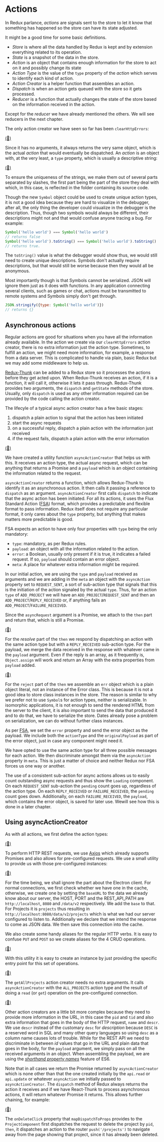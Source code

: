 # Actions

In Redux parlance, *actions* are signals sent to the store to let it know that something has happened so the store can have its state adjusted.

It might be a good time for some basic definitions.

* *Store* is where all the data handled by Redux is kept and by extension everything related to its operation.
* *State* is a snapshot of the data in the store.
* *Action* is an object that contains enough information for the store to act on it and possibly change its state
* *Action Type* is the value of the `type` property of the *action* which serves to identify each kind of action.
* *Action Creator* is a helper function that assembles an action.
* *Dispatch* is when an action gets queued with the store so it gets processed.
* *Reducer* is a function that actually changes the state of the store based on the information received in the action.

Except for the *reducer* we have already mentioned the others.  We will see reducers in the next chapter.

The only action creator we have seen so far has been `clearHttpErrors`:

[(:memo:)](https://github.com/Satyam/book-react-redux/blob/master/client/store/requests/actions.js#L8-L10)

Since it has no arguments, it always returns the very same object, which is the actual *action* that would eventually be dispatched.  An *action* is  an object with, at the very least, a `type` property, which is usually a descriptive string:

[(:memo:)](https://github.com/Satyam/book-react-redux/blob/master/client/store/requests/actions.js#L8-L10)

To ensure the uniqueness of the strings, we make them out of several parts separated by slashes, the first part being the part of the store they deal with which, in this case, is reflected in the folder containing its source code.

Though the new `Symbol` object could be used to create unique action types, it is not a good idea because they are hard to visualize in the debugger, after all, the only thing the developer could visualize in the debugger is the description. Thus, though two symbols would always be different, their descriptions might not and that would confuse anyone tracing a bug. For example:

```js
Symbol('hello world') === Symbol('hello world')
// returns false
Symbol('hello world').toString() === Symbol('hello world').toString()
// returns true.
```

The `toString()` value is what the debugger would show thus, we would still need to create unique descriptions. Symbols don't actually require descriptions, but that would still be worse because then they would all be anonymous.

Most importantly though is that Symbols cannot be serialized.  JSON will ignore them just as it does with functions.  In any application connecting several clients, such as games or chat, actions must be transmitted to remote systems and Symbols simply don't get through.

```js
JSON.stringify({type: Symbol('hello world')})
// returns {}
```

## Asynchronous actions

Regular actions are good for situations when you have all the information already available.  In the action we create via our `clearHttpErrors` action creator, there is no extra information just the action type. Sometimes, to fulfill an action, we might need more information, for example, a response from a data server.  This is complicated to handle via plain, basic Redux but we may add some middleware to help us.

[Redux-Thunk](https://www.npmjs.com/package/redux-thunk) can be added to a Redux store so it processes the actions before they get acted upon.  When Redux-Thunk receives an action, if it is a function, it will call it, otherwise it lets it pass through. Redux-Thunk provides two arguments, the `dispatch` and `getState` methods of the store.  Usually, only `dispatch` is used as any other information required can be provided by the code calling the action creator.

The lifecyle of a typical async action creator has a few basic stages:

1. dispatch a plain action to signal that the action has been initiated
2. start the async requests
3. on a successful reply, dispatch a plain action with the information just received
4. if the request fails, dispatch a plain action with the error information

[(:memo:)](https://github.com/Satyam/book-react-redux/blob/master/client/utils/asyncActionCreator.js#L7-L14)

We have created a utility function `asyncActionCreator` that helps us with this.  It receives an action type, the actual async request, which can be anything that returns a Promise and a `payload` which is an object containing the information related to the request.

`asyncActionCreator` returns a function, which allows Redux-Thunk to identify it as an asynchronous action.  It then calls it passing a reference to `dispatch` as an argument.  `asyncActionCreator` first calls `dispatch` to indicate that the async action has been initiated.  For all its actions, it uses the Flux Standard Action ([FSA](https://github.com/acdlite/flux-standard-action)) format, which provides a predictable and flexible format to pass information. Redux itself does not require any particular format, it only cares about the `type` property, but anything that makes matters more predictable is good.  

FSA expects an action to have only four properties with `type` being the only mandatory:

* `type`: mandatory, as per Redux rules.
* `payload`: an object with all the information related to the action.
* `error`: a Boolean, usually only present if it is true, it indicates a failed request.  If so, `payload` should contain an error object.
* `meta`: A place for whatever extra information might be required.

In our initial action, we are using the `type` and `payload` received as arguments and we are adding in the `meta` an object with the `asyncAction` property set to `REQUEST_SENT`, a sort of sub-action type that signals that this is the initiation of the action signaled by the actual `type`.  Thus, for an action `type` of `ADD_PROJECT` we will have an `ADD_PROJECT`/`REQUEST_SENT` and then an `ADD_PROJECT`/`REPLY_RECEIVED` or, if anything fails an `ADD_PROJECT`/`FAILURE_RECEIVED`.

Since the `asyncRequest` argument is a Promise, we attach to the `then` part and return that, which is still a Promise.

[(:memo:)](https://github.com/Satyam/book-react-redux/blob/master/client/utils/asyncActionCreator.js#L15-L19)

For the *resolve* part of the `then` we respond by dispatching an action with the same action type but with a `REPLY_RECEIVED` sub-action type.  For the payload, we merge the data received in the response with whatever came in the `payload` argument.  Even if the reply is an array, as it frequently is, `Object.assign` will work and return an Array with the extra properties from `payload` added.

[(:memo:)](https://github.com/Satyam/book-react-redux/blob/master/client/utils/asyncActionCreator.js#L20-L35)

For the `reject` part of the `then` we assemble an `err` object which is a plain object literal, not an instance of the Error class.  This is because it is not a good idea to store class instances in the store.  The reason is similar to why we prefer not to use `Symbol`s for action types, neither is serializable.  In isomorphic applications, it is not enough to send the rendered HTML from the server to the client, it is also important to send the data that produced it and to do that, we have to serialize the store.  Dates already pose a problem on serialization, we can do without further class instances.

As per [FSA](https://github.com/acdlite/flux-standard-action), we set the `error` property and send the error object as the payload. We include both the `actionType` and the `originalPayload` as part of the error object, just in case any component might need it.  

We have opted to use the same action type for all three possible messages for each action. We then discriminate amongst them via the `asyncAction` property in `meta`.  This is just a matter of choice and neither Redux nor FSA forces us one way or another.

The use of a consistent sub-action for async actions allows us to easily count outstanding async requests and thus show the `Loading` component.  On each `REQUEST_SENT` sub-action the `pending` count goes up, regardless of the action type. On each `REPLY_RECEIVED` or `FAILURE_RECEIVED`, the `pending` count goes down.  Additionally, on each `FAILURE_RECEIVED`, the `payload`, which contains the error object, is saved for later use.  Wewill see how this is done in a later chapter.

## Using asyncActionCreator

As with all actions, we first define the action types:

[(:memo:)](https://github.com/Satyam/book-react-redux/blob/master/client/store/projects/actions.js#L4-L14)

To perform HTTP REST requests, we use [Axios](https://www.npmjs.com/package/axios) which already supports Promises and also allows for pre-configured requests. We use a small utility to provide us with those pre-configured instances:

[(:memo:)](https://github.com/Satyam/book-react-redux/blob/master/client/utils/restAPI.js#L30-L47)

For the time being, we shall ignore the part about the Electron client. For normal connections, we first check whether we have one in the cache, otherwise, we create one by setting the `baseURL` to the data we already know about our server, the HOST, PORT and the REST_API_PATH are `http://localhost`, `8080` and `/data/v2` respectively. We add the `base` to that.  For Projects it is `projects` thus resulting in `http://localhost:8080/data/v2/projects` which is what we had our server configured to listen to. Additionally we declare that we intend the response to come as JSON data.  We then save this connection into the cache.

We also create some handy aliases for the regular HTTP verbs.  It is easy to confuse `PUT` and `POST` so we create aliases for the 4 CRUD operations.

[(:memo:)](https://github.com/Satyam/book-react-redux/blob/master/client/store/projects/actions.js#L16)

With this utility it is easy to create an instance by just providing the specific entry point for this set of operations.

[(:memo:)](https://github.com/Satyam/book-react-redux/blob/master/client/store/projects/actions.js#L18-L23)

The `getAllProjects` action creator needs no extra arguments.  It calls `asyncActionCreator` with the `ALL_PROJECTS` action type and the result of doing a `read` (or `get`) operation on the pre-configured connection.

[(:memo:)](https://github.com/Satyam/book-react-redux/blob/master/client/store/projects/actions.js#L65-L71)

Other action creators are a little bit more complex because they need to provide more information in the URL, in this case the `pid` and `tid` and also extra information that goes in the body of the HTTP request, `name` and `descr`. We use `descr` instead of the customary `desc` for *description* because `DESC` is a reserved word in SQL and many other query languages so using `desc` as a column name causes lots of trouble.  While for the REST API we need to discriminate in between *id* values that go in the URL and plain data that goes in the body, for the `payload` argument, we simply pass on all the received arguments in an object. When assembling the payload, we are using the [*shorthand property names*](https://developer.mozilla.org/en-US/docs/Web/JavaScript/Reference/Operators/Object_initializer#Property_definitions) feature of ES6.

Note that in all cases we return the Promise returned by `asyncActionCreator` which is none other than that the one created initially by the `api.read` or `api.update` or whatever `asyncAction` we initially passed to `asyncActionCreator`.  The `dispatch` method of Redux always returns the action it receives and if we have React-Thunk to process asynchronous actions, it will return whatever Promise it returns.  This allows further chaining, for example:

[(:memo:)](https://github.com/Satyam/book-react-redux/blob/master/client/components/projects/project.jsx#L60-L65)

The `onDeleteClick` property that `mapDispatchToProps` provides to the `ProjectComponent` first dispatches the request to delete the project by `pid`, `then`, it dispatches an action to the router `push('/projects')` to navigate away from the page showing that project, since it has already been deleted.
